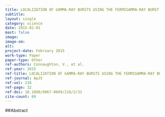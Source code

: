 ```yaml
---
title: LOCALIZATION OF GAMMA-RAY BURSTS USING THE FERMIGAMMA-RAY BURST MONITOR
subtitle: 
layout: single
category: science
date: 2015-02-01
mast: false
image: 
image-sm: 
alt: 
project-date: February 2015
work-type: Paper
paper-type: Other
ref-authors: Connaughton, V., et al.
ref-year: 2015
ref-title: LOCALIZATION OF GAMMA-RAY BURSTS USING THE FERMIGAMMA-RAY BURST MONITOR
ref-journal: ApJS
ref-vol: 216
ref-page: 32
ref-doi: 10.1088/0067-0049/216/2/32
cite-count: 69
---
```



##Abstract
